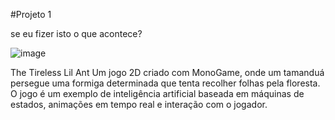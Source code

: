 #Projeto 1


se eu fizer isto o que acontece?


![image](https://github.com/user-attachments/assets/e8251d6c-7445-4063-97a2-f2c5a497afd6)

 
The Tireless Lil Ant
Um jogo 2D criado com MonoGame, onde um tamanduá persegue uma formiga determinada que tenta recolher folhas pela floresta. O jogo é um exemplo de inteligência artificial baseada em máquinas de estados, animações em tempo real e interação com o jogador.
